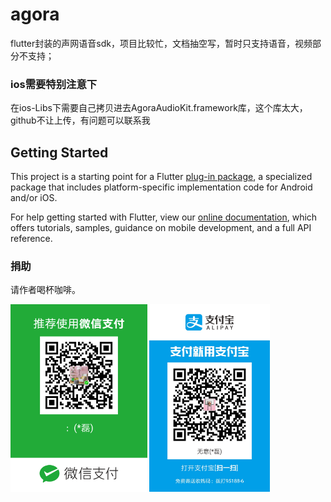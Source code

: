 # agora

flutter封装的声网语音sdk，项目比较忙，文档抽空写，暂时只支持语音，视频部分不支持；

### ios需要特别注意下
在ios-Libs下需要自己拷贝进去AgoraAudioKit.framework库，这个库太大，github不让上传，有问题可以联系我

## Getting Started

This project is a starting point for a Flutter
[plug-in package](https://flutter.io/developing-packages/),
a specialized package that includes platform-specific implementation code for
Android and/or iOS.

For help getting started with Flutter, view our 
[online documentation](https://flutter.io/docs), which offers tutorials, 
samples, guidance on mobile development, and a full API reference.

### 捐助
请作者喝杯咖啡。

<img src="./arts/wx.png" height="300">  <img src="./arts/ali.jpeg" height="300">

